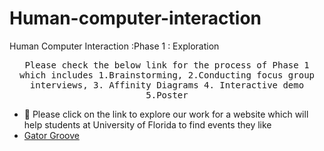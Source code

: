 # Human-computer-interaction
Human Computer Interaction :Phase 1 : Exploration

<p align="center">
  <samp>
  Please check the below link for the process of Phase 1 which includes 1.Brainstorming, 2.Conducting focus group interviews, 3. Affinity Diagrams 
  4. Interactive demo 5.Poster
  </samp>
  
</p>

- 🔭 Please click on the link to explore our work for a website which will help students at University of Florida to find events they like 
- [Gator Groove](https://sairamvzf33.wixsite.com/gatorgroove)

